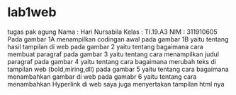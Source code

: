 # lab1web
tugas pak agung
Nama : Hari Nursabila
Kelas : TI.19.A3
NIM : 311910605
Pada gambar 1A menampilkan codingan awal
pada gambar 1B yaitu tentang hasil tampilan di web
pada gambar 2 yaitu tentang bagaimana cara membuat paragraf 
pada gambar 3 yaitu tentang cara menampilkan judul paragraf
pada gambar 4 yaitu tentang cara bagaimana merubah teks di tampilan web (bold,miring,dll)
pada gambar 5 yaitu tentang cara bagaimana menambahkan gambar di web
pada gamabr 6 yaitu tentang cara menambahkan Hyperlink di web
saya juga menyertakan tampilan html nya
